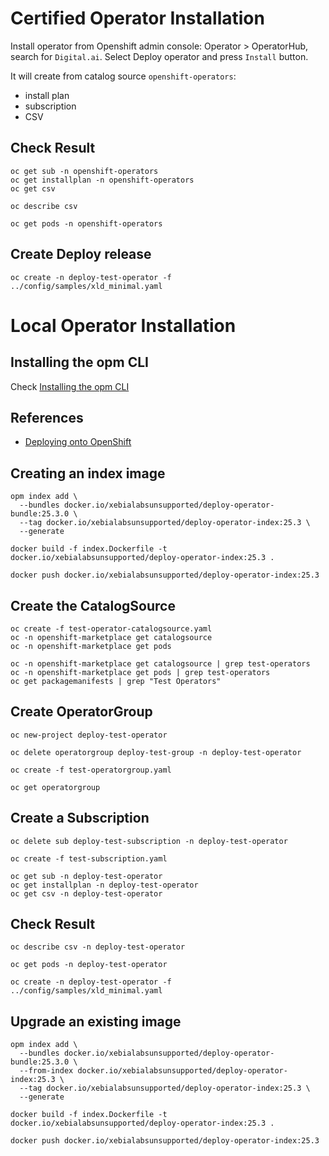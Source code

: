 
# Certified Operator Installation

Install operator from Openshift admin console: Operator > OperatorHub, search for `Digital.ai`.
Select Deploy operator and press `Install` button.

It will create from catalog source `openshift-operators`:
- install plan
- subscription
- CSV 

## Check Result

```shell
oc get sub -n openshift-operators
oc get installplan -n openshift-operators
oc get csv
```

```shell
oc describe csv 
```

```shell
oc get pods -n openshift-operators
```

## Create Deploy release

```shell
oc create -n deploy-test-operator -f ../config/samples/xld_minimal.yaml
```

# Local Operator Installation

## Installing the opm CLI

Check [Installing the opm CLI](https://docs.openshift.com/container-platform/4.15/cli_reference/opm/cli-opm-install.html)

## References

- [Deploying onto OpenShift](https://redhat-connect.gitbook.io/certified-operator-guide/ocp-deployment/openshift-deployment)

## Creating an index image

```shell
opm index add \
  --bundles docker.io/xebialabsunsupported/deploy-operator-bundle:25.3.0 \
  --tag docker.io/xebialabsunsupported/deploy-operator-index:25.3 \
  --generate
```

```shell
docker build -f index.Dockerfile -t docker.io/xebialabsunsupported/deploy-operator-index:25.3 .
```

```shell
docker push docker.io/xebialabsunsupported/deploy-operator-index:25.3
```

## Create the CatalogSource

```shell
oc create -f test-operator-catalogsource.yaml 
oc -n openshift-marketplace get catalogsource
oc -n openshift-marketplace get pods
```

```shell
oc -n openshift-marketplace get catalogsource | grep test-operators
oc -n openshift-marketplace get pods | grep test-operators
oc get packagemanifests | grep "Test Operators"
```

## Create OperatorGroup

```shell
oc new-project deploy-test-operator
```

```shell
oc delete operatorgroup deploy-test-group -n deploy-test-operator
```

```shell
oc create -f test-operatorgroup.yaml
```

```shell
oc get operatorgroup
```

## Create a Subscription

```shell
oc delete sub deploy-test-subscription -n deploy-test-operator
```

```shell
oc create -f test-subscription.yaml
```

```shell
oc get sub -n deploy-test-operator
oc get installplan -n deploy-test-operator
oc get csv -n deploy-test-operator
```

## Check Result

```shell
oc describe csv -n deploy-test-operator
```

```shell
oc get pods -n deploy-test-operator
```

```shell
oc create -n deploy-test-operator -f ../config/samples/xld_minimal.yaml
```

## Upgrade an existing image

```shell
opm index add \
  --bundles docker.io/xebialabsunsupported/deploy-operator-bundle:25.3.0 \
  --from-index docker.io/xebialabsunsupported/deploy-operator-index:25.3 \
  --tag docker.io/xebialabsunsupported/deploy-operator-index:25.3 \
  --generate
```

```shell
docker build -f index.Dockerfile -t docker.io/xebialabsunsupported/deploy-operator-index:25.3 .
```

```shell
docker push docker.io/xebialabsunsupported/deploy-operator-index:25.3
```
